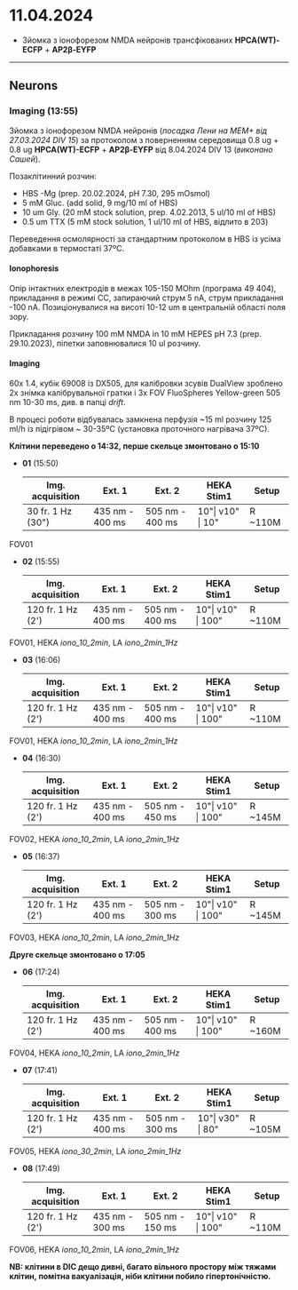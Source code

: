 11.04.2024
=========
- Зйомка з іонофорезом NMDA нейронів трансфікованих __HPCA(WT)-ECFP__ + __AP2β-EYFP__

---

## Neurons
### Imaging (13:55)
Зйомка з іонофорезом NMDA нейронів (_посадка Лени на MEM+ від 27.03.2024 DIV 15_) за протоколом з поверненням середовища 0.8 ug + 0.8 ug __HPCA(WT)-ECFP__ + __AP2β-EYFP__ від 8.04.2024 DIV 13 (_виконано Сашей_).

Позаклітинний розчин:

- HBS -Mg (prep. 20.02.2024, pH 7.30,  295 mOsmol)
- 5 mM Gluc. (add solid, 9 mg/10 ml of HBS)
- 10 um Gly. (20 mM stock solution, prep. 4.02.2013, 5 ul/10 ml of HBS)
- 0.5 um TTX (5 mM stock solution, 1 ul/10 ml of HBS, відлито в 203)

Переведення осмолярності за стандартним протоколом в HBS із усіма добавками в термостаті 37ºC.

#### Ionophoresis

Опір інтактних електродів в межах 105-150 MOhm (програма 49 404), прикладання в режимі CC, запираючий струм 5 nA, струм прикладання -100 nA. Позиціонувалися на висоті 10-12 um в центральній області поля зору.

Прикладання розчину 100 mM NMDA in 10 mM HEPES pH 7.3 (prep. 29.10.2023), піпетки заповнювалися 10 ul розчину.

#### Imaging

60x 1.4, кубік 69008 із DX505, для калібровки зсувів DualView зроблено 2x знімка калібрувальної гратки і 3x FOV FluoSpheres Yellow-green 505 nm 10-30 ms, див. в папці _drift_.

В процесі роботи відбувалась замкнена перфузія ~15 ml розчину 125 ml/h із підігрівом ~ 30-35ºC (установка проточного нагрівача 37ºC).

__Клітини переведено о 14:32, перше скельце змонтовано о 15:10__

- __01__ (15:50)

  | Img. acquisition  | Ext. 1          | Ext. 2          | HEKA  Stim1       | Setup   |
  | ----------------- | --------------- | --------------- | ----------------- | ------- |
  | 30 fr. 1 Hz (30") | 435 nm - 400 ms | 505 nm - 400 ms | 10"\| v10" \| 10" | R ~110M |

FOV01

- __02__ (15:55)

  | Img. acquisition  | Ext. 1          | Ext. 2          | HEKA  Stim1        | Setup   |
  | ----------------- | --------------- | --------------- | ------------------ | ------- |
  | 120 fr. 1 Hz (2') | 435 nm - 400 ms | 505 nm - 400 ms | 10"\| v10" \| 100" | R ~110M |

FOV01, HEKA _iono_10_2min_, LA _iono_2min_1Hz_

- __03__ (16:06)

  | Img. acquisition  | Ext. 1          | Ext. 2          | HEKA  Stim1        | Setup   |
  | ----------------- | --------------- | --------------- | ------------------ | ------- |
  | 120 fr. 1 Hz (2') | 435 nm - 400 ms | 505 nm - 400 ms | 10"\| v10" \| 100" | R ~110M |

FOV01, HEKA _iono_10_2min_, LA _iono_2min_1Hz_

- __04__ (16:30)

  | Img. acquisition  | Ext. 1          | Ext. 2          | HEKA  Stim1        | Setup   |
  | ----------------- | --------------- | --------------- | ------------------ | ------- |
  | 120 fr. 1 Hz (2') | 435 nm - 400 ms | 505 nm - 450 ms | 10"\| v10" \| 100" | R ~145M |

FOV02, HEKA _iono_10_2min_, LA _iono_2min_1Hz_

- __05__ (16:37)

  | Img. acquisition  | Ext. 1          | Ext. 2          | HEKA  Stim1        | Setup   |
  | ----------------- | --------------- | --------------- | ------------------ | ------- |
  | 120 fr. 1 Hz (2') | 435 nm - 400 ms | 505 nm - 300 ms | 10"\| v10" \| 100" | R ~145M |

FOV03, HEKA _iono_10_2min_, LA _iono_2min_1Hz_

__Друге скельце змонтовано о 17:05__

- __06__ (17:24)

  | Img. acquisition  | Ext. 1          | Ext. 2          | HEKA  Stim1        | Setup   |
  | ----------------- | --------------- | --------------- | ------------------ | ------- |
  | 120 fr. 1 Hz (2') | 435 nm - 400 ms | 505 nm - 400 ms | 10"\| v10" \| 100" | R ~160M |

FOV04, HEKA _iono_10_2min_, LA _iono_2min_1Hz_

- __07__ (17:41)

  | Img. acquisition  | Ext. 1          | Ext. 2          | HEKA  Stim1       | Setup   |
  | ----------------- | --------------- | --------------- | ----------------- | ------- |
  | 120 fr. 1 Hz (2') | 435 nm - 400 ms | 505 nm - 300 ms | 10"\| v30" \| 80" | R ~105M |

FOV05, HEKA _iono_30_2min_, LA _iono_2min_1Hz_

- __08__ (17:49)

  | Img. acquisition  | Ext. 1          | Ext. 2          | HEKA  Stim1        | Setup   |
  | ----------------- | --------------- | --------------- | ------------------ | ------- |
  | 120 fr. 1 Hz (2') | 435 nm - 300 ms | 505 nm - 150 ms | 10"\| v10" \| 100" | R ~110M |

FOV06, HEKA _iono_10_2min_, LA _iono_2min_1Hz_

__NB: клітини в DIC дещо дивні, багато вільного простору між тяжами клітин, помітна вакуалізація, ніби клітини побило гіпертонічністю.__